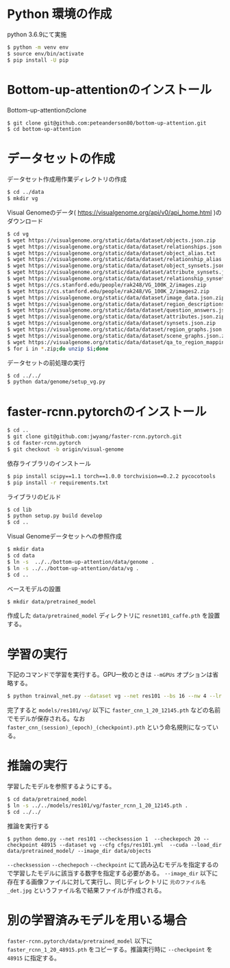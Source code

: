 # Python 環境の作成
python 3.6.9にて実施

```bash
$ python -m venv env
$ source env/bin/activate
$ pip install -U pip
```

# Bottom-up-attentionのインストール
Bottom-up-attentionのclone

```bash
$ git clone git@github.com:peteanderson80/bottom-up-attention.git
$ cd bottom-up-attention
```

# データセットの作成

データセット作成用作業ディレクトリの作成

```bash
$ cd ../data
$ mkdir vg
```

Visual Genomeのデータ( https://visualgenome.org/api/v0/api_home.html )のダウンロード

```bash
$ cd vg
$ wget https://visualgenome.org/static/data/dataset/objects.json.zip
$ wget https://visualgenome.org/static/data/dataset/relationships.json.zip
$ wget https://visualgenome.org/static/data/dataset/object_alias.txt
$ wget https://visualgenome.org/static/data/dataset/relationship_alias.txt
$ wget https://visualgenome.org/static/data/dataset/object_synsets.json.zip
$ wget https://visualgenome.org/static/data/dataset/attribute_synsets.json.zip
$ wget https://visualgenome.org/static/data/dataset/relationship_synsets.json.zip
$ wget https://cs.stanford.edu/people/rak248/VG_100K_2/images.zip
$ wget https://cs.stanford.edu/people/rak248/VG_100K_2/images2.zip
$ wget https://visualgenome.org/static/data/dataset/image_data.json.zip
$ wget https://visualgenome.org/static/data/dataset/region_descriptions.json.zip
$ wget https://visualgenome.org/static/data/dataset/question_answers.json.zip
$ wget https://visualgenome.org/static/data/dataset/attributes.json.zip
$ wget https://visualgenome.org/static/data/dataset/synsets.json.zip
$ wget https://visualgenome.org/static/data/dataset/region_graphs.json.zip
$ wget https://visualgenome.org/static/data/dataset/scene_graphs.json.zip
$ wget https://visualgenome.org/static/data/dataset/qa_to_region_mapping.json.zip
$ for i in *.zip;do unzip $i;done

```

データセットの前処理の実行

```bash
$ cd ../../ 
$ python data/genome/setup_vg.py
```
# faster-rcnn.pytorchのインストール

```bash
$ cd ..
$ git clone git@github.com:jwyang/faster-rcnn.pytorch.git
$ cd faster-rcnn.pytorch
$ git checkout -b origin/visual-genome
```

依存ライブラリのインストール

```bash
$ pip install scipy==1.1 torch==1.0.0 torchvision==0.2.2 pycocotools
$ pip install -r requirements.txt
```

ライブラリのビルド

```bash
$ cd lib
$ python setup.py build develop
$ cd ..
```

Visual Genomeデータセットへの参照作成

```bash
$ mkdir data
$ cd data
$ ln -s  ../../bottom-up-attention/data/genome .
$ ln -s ../../bottom-up-attention/data/vg .
$ cd ..
```

ベースモデルの設置

```bash
$ mkdir data/pretrained_model
```

作成した `data/pretrained_model` ディレクトリに `resnet101_caffe.pth` を設置する。

# 学習の実行

下記のコマンドで学習を実行する。GPU一枚のときは `--mGPUs` オプションは省略する。
```bash
$ python trainval_net.py --dataset vg --net res101 --bs 16 --nw 4 --lr 1e-3 --lr_decay_step 5 --cuda --mGPUs
```
完了すると `models/res101/vg/` 以下に `faster_cnn_1_20_12145.pth` などの名前でモデルが保存される。なお `faster_cnn_(session)_(epoch)_(checkpoint).pth` という命名規則になっている。

# 推論の実行

学習したモデルを参照するようにする。
```bash
$ cd data/pretrained_model
$ ln -s ../../models/res101/vg/faster_rcnn_1_20_12145.pth .
$ cd ../../
```
推論を実行する
```
$ python demo.py --net res101 --checksession 1  --checkepoch 20 --checkpoint 48915 --dataset vg --cfg cfgs/res101.yml  --cuda --load_dir data/pretrained_model/ --image_dir data/objects
```

`--checksession` `--chechepoch` `--checkpoint` にて読み込むモデルを指定するので学習したモデルに該当する数字を指定する必要がある。
`--image_dir` 以下に存在する画像ファイルに対して実行し、同じディレクトリに `元のファイル名_det.jpg` というファイル名で結果ファイルが作成される。

# 別の学習済みモデルを用いる場合

 `faster-rcnn.pytorch/data/pretrained_model` 以下に `faster_rcnn_1_20_48915.pth` をコピーする。推論実行時に `--checkpoint` を `48915` に指定する。 
